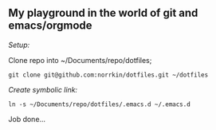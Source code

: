 ## My playground in the world of git and emacs/orgmode

*Setup:*

Clone repo into ~/Documents/repo/dotfiles;

    git clone git@github.com:norrkin/dotfiles.git ~/dotfiles

*Create symbolic link:*

    ln -s ~/Documents/repo/dotfiles/.emacs.d ~/.emacs.d

Job done...
